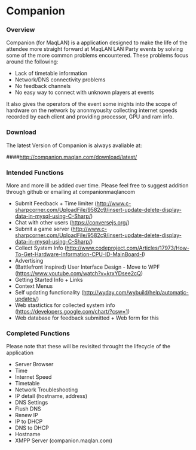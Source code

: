 # Companion
### Overview
Companion (for MaqLAN) is a application designed to make the life of the attendee more straight forward at MaqLAN LAN Party events by solving some of the more common problems encountered. These problems focus around the following:
 - Lack of timetable information
 - Network/DNS connectivity problems
 - No feedback channels
 - No easy way to connect with unknown players at events

It also gives the operators of the event some inights into the scope of hardware on the network by anonmyouslty collecting internet speeds recorded by each client and providing processor, GPU and ram info.

### Download
The latest Version of Companion is always avaliable at:

####http://companion.maqlan.com/download/latest/

### Intended Functions
More and more ill be added over time. Please feel free to suggest addition through github or emailing at companion<at>maqlan<dot>com

 - Submit Feedback + Time limiter (http://www.c-sharpcorner.com/UploadFile/9582c9/insert-update-delete-display-data-in-mysql-using-C-Sharp/)
 - Chat with other users (https://conversejs.org/)
 - Submit a game server (http://www.c-sharpcorner.com/UploadFile/9582c9/insert-update-delete-display-data-in-mysql-using-C-Sharp/)
 - Collect System Info (http://www.codeproject.com/Articles/17973/How-To-Get-Hardware-Information-CPU-ID-MainBoard-I)
 - Advertising
 - (Battlefront Inspired) User Interface Design  - Move to WPF (https://www.youtube.com/watch?v=krxYDsee2cQ)
 - Getting Started Info + Links
 - Context Menus
 - Self updating functionality (http://wyday.com/wybuild/help/automatic-updates/)
 - Web stastictics for collected system info (https://developers.google.com/chart/?csw=1)
 - Web database for feedback submitted + Web form for this

### Completed Functions
Please note that these will be revisited throught the lifecycle of the application

 - Server Browser
 - Time
 - Internet Speed
 - Timetable
 - Network Troubleshooting
 - IP detail (hostname, address)
 - DNS Settings
 - Flush DNS
 - Renew IP
 - IP to DHCP
 - DNS to DHCP
 - Hostname
 - XMPP Server (companion.maqlan.com)
